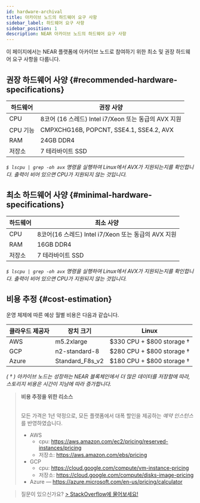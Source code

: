 ```yaml
---
id: hardware-archival
title: 아카이브 노드의 하드웨어 요구 사항
sidebar_label: 하드웨어 요구 사항
sidebar_position: 1
description: NEAR 아카이브 노드의 하드웨어 요구 사항
---
```


이 페이지에서는 NEAR 플랫폼에 아카이브 노드로 참여하기 위한 최소 및 권장 하드웨어 요구 사항을 다룹니다.



## 권장 하드웨어 사양 {#recommended-hardware-specifications}

| 하드웨어       |  권장 사양                                               |
| -------------- | -----------------------------------------------------------------------   |
| CPU            | 8코어 (16 스레드) Intel i7/Xeon 또는 동급의 AVX 지원           |
| CPU 기능   | CMPXCHG16B, POPCNT, SSE4.1, SSE4.2, AVX                                   |
| RAM            | 24GB DDR4                                                                 |
| 저장소        | 7 테라바이트 SSD                                                            |

_```$ lscpu | grep -oh avx``` 명령을 실행하여 Linux에서 AVX가 지원되는지를 확인합니다. 출력이 비어 있으면 CPU가 지원되지 않는 것입니다._

## 최소 하드웨어 사양 {#minimal-hardware-specifications}

| 하드웨어       |  최소 사양                                                    |
| -------------- | -------------------------------------------------------------------------- |
| CPU            | 8코어(16 스레드) Intel i7/Xeon 또는 동급의 AVX 지원            |
| RAM            | 16GB DDR4                                                                   |
| 저장소        | 7 테라바이트 SSD                                                             |

_```$ lscpu | grep -oh avx``` 명령을 실행하여 Linux에서 AVX가 지원되는지를 확인합니다. 출력이 비어 있으면 CPU가 지원되지 않는 것입니다._

## 비용 추정 {#cost-estimation}

운영 체제에 따른 예상 월별 비용은 다음과 같습니다.

| 클라우드 제공자 | 장치 크기    | Linux                     |
| -------------- | --------------- | ------------------------  |
| AWS            | m5.2xlarge      | $330 CPU + $800 storage † |
| GCP            | n2-standard-8   | $280 CPU + $800 storage † |
| Azure          | Standard_F8s_v2 | $180 CPU + $800 storage † |

_( † ) 아카이브 노드는 성장하는 NEAR 블록체인에서 더 많은 데이터를 저장함에 따라, 스토리지 비용은 시간이 지남에 따라 증가합니다._


<blockquote class="info">
<strong>비용 추정을 위한 리소스</strong><br /><br />

모든 가격은 1년 약정으로, 모든 플랫폼에서 대폭 할인을 제공하는 *예약 인스턴스* 를 반영하였습니다.


- AWS
  - cpu: https://aws.amazon.com/ec2/pricing/reserved-instances/pricing
  - 저장소: https://aws.amazon.com/ebs/pricing
- GCP
  - cpu: https://cloud.google.com/compute/vm-instance-pricing
  - 저장소: https://cloud.google.com/compute/disks-image-pricing
- Azure — https://azure.microsoft.com/en-us/pricing/calculator

</blockquote>

> 질문이 있으신가요?
> <a href="https://stackoverflow.com/questions/tagged/nearprotocol"> > <h8>StackOverflow에 물어보세요!</h8></a>
